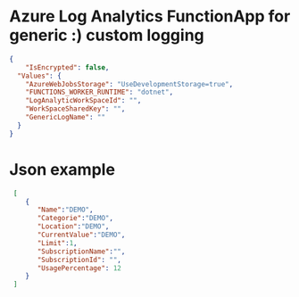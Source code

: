 ﻿
# Azure Log Analytics FunctionApp for generic :) custom logging

``` local.settings.json
{
    "IsEncrypted": false,
  "Values": {
    "AzureWebJobsStorage": "UseDevelopmentStorage=true",
    "FUNCTIONS_WORKER_RUNTIME": "dotnet",
    "LogAnalyticWorkSpaceId": "",
    "WorkSpaceSharedKey": "",
    "GenericLogName": ""
  }
}
```


# Json example

```json example for posting
 [
    {
       "Name":"DEMO",
       "Categorie":"DEMO",
       "Location":"DEMO",
       "CurrentValue":"DEMO",
       "Limit":1,
       "SubscriptionName":"",
       "SubscriptionId": "",
       "UsagePercentage": 12
	}
 ]
